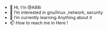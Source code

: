 - 👋 Hi, I’m @A88i
- 👀 I’m interested in gnu/linux ,network, security
- 🌱 I’m currently learning Anything about it
- 📫 How to reach me in Here !

<!---
A88i/A88i is a ✨ special ✨ repository because its `README.md` (this file) appears on your GitHub profile.
You can click the Preview link to take a look at your changes.
--->
